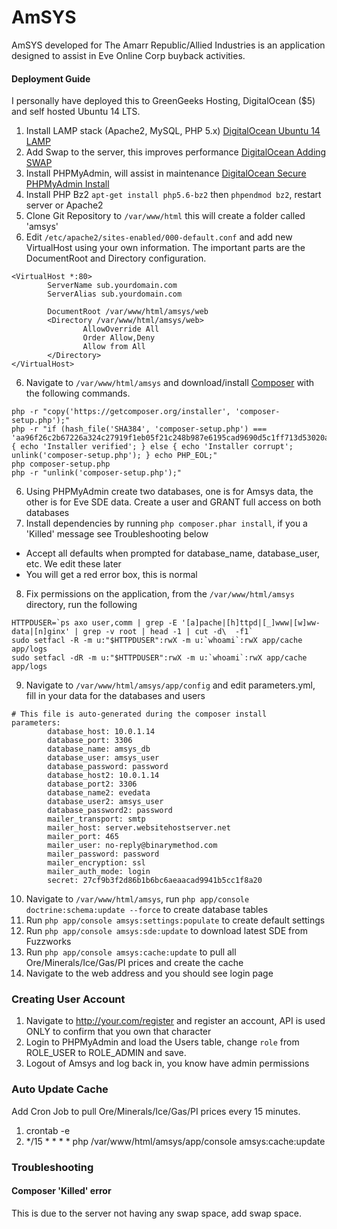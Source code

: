 AmSYS
=====
AmSYS developed for The Amarr Republic/Allied Industries is an application designed to assist in Eve Online Corp buyback activities.

#### Deployment Guide
I personally have deployed this to GreenGeeks Hosting, DigitalOcean ($5) and self hosted Ubuntu 14 LTS.

1. Install LAMP stack (Apache2, MySQL, PHP 5.x) [DigitalOcean Ubuntu 14 LAMP](https://www.digitalocean.com/community/tutorials/how-to-install-linux-apache-mysql-php-lamp-stack-on-ubuntu-14-04)
1. Add Swap to the server, this improves performance [DigitalOcean Adding SWAP](https://www.digitalocean.com/community/tutorials/how-to-add-swap-on-ubuntu-14-04)
2. Install PHPMyAdmin, will assist in maintenance [DigitalOcean Secure PHPMyAdmin Install](https://www.digitalocean.com/community/tutorials/how-to-install-and-secure-phpmyadmin-on-ubuntu-14-04)
3. Install PHP Bz2 `apt-get install php5.6-bz2` then `phpendmod bz2`, restart server or Apache2
4. Clone Git Repository to `/var/www/html` this will create a folder called 'amsys'
5. Edit `/etc/apache2/sites-enabled/000-default.conf` and add new VirtualHost using your own information.  The important parts are the DocumentRoot and Directory configuration.
```
<VirtualHost *:80>
        ServerName sub.yourdomain.com
        ServerAlias sub.yourdomain.com

        DocumentRoot /var/www/html/amsys/web
        <Directory /var/www/html/amsys/web>
                AllowOverride All
                Order Allow,Deny
                Allow from All
        </Directory>
</VirtualHost>
```
6. Navigate to `/var/www/html/amsys` and download/install [Composer](https://getcomposer.org) with the following commands.
```
php -r "copy('https://getcomposer.org/installer', 'composer-setup.php');"
php -r "if (hash_file('SHA384', 'composer-setup.php') === 'aa96f26c2b67226a324c27919f1eb05f21c248b987e6195cad9690d5c1ff713d53020a02ac8c217dbf90a7eacc9d141d') { echo 'Installer verified'; } else { echo 'Installer corrupt'; unlink('composer-setup.php'); } echo PHP_EOL;"
php composer-setup.php
php -r "unlink('composer-setup.php');"
```
6. Using PHPMyAdmin create two databases, one is for Amsys data, the other is for Eve SDE data.  Create a user and GRANT full access on both databases
7. Install dependencies by running `php composer.phar install`, if you a 'Killed' message see Troubleshooting below
 * Accept all defaults when prompted for database_name, database_user, etc.  We edit these later
 * You will get a red error box, this is normal
8. Fix permissions on the application, from the `/var/www/html/amsys` directory, run the following
```
HTTPDUSER=`ps axo user,comm | grep -E '[a]pache|[h]ttpd|[_]www|[w]ww-data|[n]ginx' | grep -v root | head -1 | cut -d\  -f1`
sudo setfacl -R -m u:"$HTTPDUSER":rwX -m u:`whoami`:rwX app/cache app/logs
sudo setfacl -dR -m u:"$HTTPDUSER":rwX -m u:`whoami`:rwX app/cache app/logs
```
9. Navigate to `/var/www/html/amsys/app/config` and edit parameters.yml, fill in your data for the databases and users
```
# This file is auto-generated during the composer install
parameters:
        database_host: 10.0.1.14
        database_port: 3306
        database_name: amsys_db
        database_user: amsys_user
        database_password: password
        database_host2: 10.0.1.14
        database_port2: 3306
        database_name2: evedata
        database_user2: amsys_user
        database_password2: password
        mailer_transport: smtp
        mailer_host: server.websitehostserver.net
        mailer_port: 465
        mailer_user: no-reply@binarymethod.com
        mailer_password: password
        mailer_encryption: ssl
        mailer_auth_mode: login
        secret: 27cf9b3f2d86b1b6bc6aeaacad9941b5cc1f8a20
```
10. Navigate to `/var/www/html/amsys`, run `php app/console doctrine:schema:update --force` to create database tables
11. Run `php app/console amsys:settings:populate` to create default settings
12. Run `php app/console amsys:sde:update` to download latest SDE from Fuzzworks
13. Run `php app/console amsys:cache:update` to pull all Ore/Minerals/Ice/Gas/PI prices and create the cache
14. Navigate to the web address and you should see login page

### Creating User Account
1. Navigate to http://your.com/register and register an account, API is used ONLY to confirm that you own that character
2. Login to PHPMyAdmin and load the Users table, change `role` from ROLE_USER to ROLE_ADMIN and save.
3. Logout of Amsys and log back in, you know have admin permissions


### Auto Update Cache
Add Cron Job to pull Ore/Minerals/Ice/Gas/PI prices every 15 minutes.

1. crontab -e
2. */15 * * * * php /var/www/html/amsys/app/console amsys:cache:update

### Troubleshooting

#### Composer 'Killed' error
This is due to the server not having any swap space, add swap space.